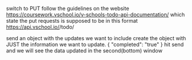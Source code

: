 switch to PUT 
follow the guidelines on the website 
https://coursework.vschool.io/v-schools-todo-api-documentation/
which state the put requests is supposed to be in this format 
https://api.vschool.io/<yourname>/todo/<todoId>

send an object with the updates we want to include 
create the object with JUST the information we want to update. 
{
    "completed": "true"
}
hit send and we will see the data updated in the second(bottom) window 